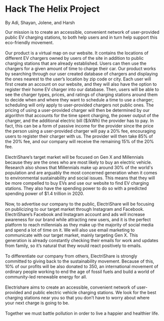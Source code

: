 # Hack The Helix Project
By  Adi, Shayan, Jolene, and Harsh

<p>
Our mission is to create an accessible, convenient network of user-provided public EV charging stations, to both help users and in turn help support this eco-friendly movement. 
<br/>
<br/>
Our product is a virtual map on our website. It contains the locations of different EV chargers owned by users of the site in addition to public charging stations that are already established. Users can then use the chargers for a given amount of time to charge their car. Our product works by searching through our user created database of chargers and displaying the ones nearest to the user’s location by zip code or city. Each user will first create an account on our website, and they will also have the option to register their home EV charger into our database. Then, users will be able to see the charger types, prices, and ratings of charging stations around them to decide when and where they want to schedule a time to use a charger; scheduling will only apply to user-provided chargers not public ones. The pricing of using a user-provided charger will then be determined by our algorithm that accounts for the time spent charging, the power output of the charger, and the additional electric bill ($/kWh) the provider has to pay. In fact, this can be a form of passive income for the provider since the price the person using a user-provided charger will pay a 20% fee, encouraging users to register their charger with us. The provider will then take 85% of the 20% fee, and our company will receive the remaining 15% of the 20% fee. 
<br />
<br />
ElectriShare’s target market will be focused on Gen X and Millennials because they are the ones who are most likely to buy an electric vehicle. Research also shows that Millennials make up around 30% of the world's population and are arguably the most concerned generation when it comes to environmental sustainability and social issues. This means that they will be more compelled to buy EVs and use our website to find EV charging stations. They also have the spending power to do so with a predicted spending power of $1.4 trillion in 2020. 
<br/>
<br/>
Now, to advertise our company to the public, ElectriShare will be focusing on publicizing to our target market through Instagram and Facebook. ElectriShare’s Facebook and Instagram account and ads will increase awareness for our brand while attracting new users, and it is the perfect platform to reach millennials as they make up the majority of social media and spend a lot of time on it. We will also use email marketing to communicate with our target market, mainly targeting Gen X. This generation is already constantly checking their emails for work and updates from family, so it’s natural that they would react positively to emails. 
<br />
<br />
To differentiate our company from others, ElectriShare is strongly committed to giving back to the sustainability movement. Because of this, 10% of our profits will be also donated to 350, an international movement of ordinary people working to end the age of fossil fuels and build a world of community-led renewable energy for all.
<br />
<br />
Electrishare aims to create an accessible, convenient network of user-provided and public electric vehicle charging stations. We look for the best charging stations near you so that you don’t have to worry about where your next charge is going to be.
<br />
<br />
Together we must battle pollution in order to live a happier and healthier life.
